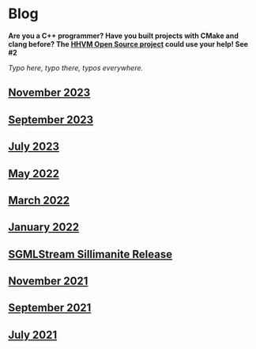 # Blog

**Are you a C++ programmer? Have you built projects with CMake and clang before? The [HHVM Open Source project](https://github.com/facebook/hhvm) could use your help! See #2**

_Typo here, typo there, typos everywhere._

## [November 2023](https://github.com/hershel-theodore-layton/hershel-theodore-layton/blob/master/2023-11.md)
## [September 2023](https://github.com/hershel-theodore-layton/hershel-theodore-layton/blob/master/2023-09.md)
## [July 2023](https://github.com/hershel-theodore-layton/hershel-theodore-layton/blob/master/2023-07.md)
## [May 2022](https://github.com/hershel-theodore-layton/hershel-theodore-layton/blob/master/2022-05.md)
## [March 2022](https://github.com/hershel-theodore-layton/hershel-theodore-layton/blob/master/2022-03.md)
## [January 2022](https://github.com/hershel-theodore-layton/hershel-theodore-layton/blob/master/2022-01.md)
## [SGMLStream Sillimanite Release](https://github.com/hershel-theodore-layton/hershel-theodore-layton/blob/master/2022-release-announcement-sgml-stream-sillimanite.md)
## [November 2021](https://github.com/hershel-theodore-layton/hershel-theodore-layton/blob/master/2021-11.md)
## [September 2021](https://github.com/hershel-theodore-layton/hershel-theodore-layton/blob/master/2021-09.md)
## [July 2021](https://github.com/hershel-theodore-layton/hershel-theodore-layton/blob/master/2021-07.md)

[^1]: The full text was authored by Paul Bissonette and published to hhvm.com under a Creative Commons Attribution 4.0 International license.
[^2]: In June I copied the sources over to a new repo, but I had already been writing code in March (maybe April). The latest iteration started in October.
